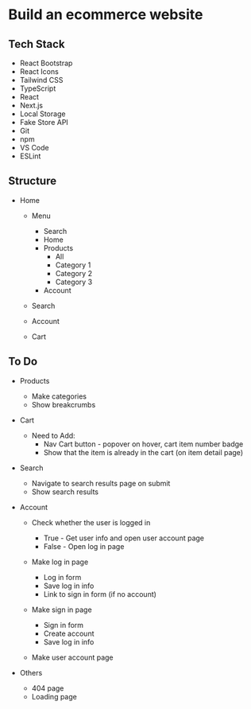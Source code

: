 # Build an ecommerce website

## Tech Stack

-   React Bootstrap
-   React Icons
-   Tailwind CSS
-   TypeScript
-   React
-   Next.js
-   Local Storage
-   Fake Store API
-   Git
-   npm
-   VS Code
-   ESLint

## Structure

-   Home

    -   Menu

        -   Search
        -   Home
        -   Products
            -   All
            -   Category 1
            -   Category 2
            -   Category 3
        -   Account

    -   Search
    -   Account
    -   Cart

## To Do

-   Products

    -   Make categories
    -   Show breakcrumbs

-   Cart

    -   Need to Add:
        -   Nav Cart button - popover on hover, cart item number badge
        -   Show that the item is already in the cart (on item detail page)

-   Search

    -   Navigate to search results page on submit
    -   Show search results

-   Account

    -   Check whether the user is logged in

        -   True - Get user info and open user account page
        -   False - Open log in page

    -   Make log in page

        -   Log in form
        -   Save log in info
        -   Link to sign in form (if no account)

    -   Make sign in page

        -   Sign in form
        -   Create account
        -   Save log in info

    -   Make user account page

-   Others

    -   404 page
    -   Loading page
